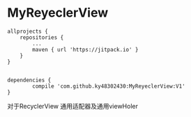 # MyReyeclerView


	allprojects {
		repositories {
			...
			maven { url 'https://jitpack.io' }
		}
	}


	dependencies {
	        compile 'com.github.ky48302430:MyReyeclerView:V1'
	}

对于RecyclerView 通用适配器及通用viewHoler
